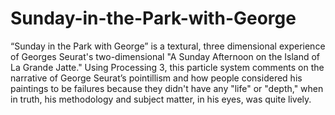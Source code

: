 # Sunday-in-the-Park-with-George

“Sunday in the Park with George” is a textural, three dimensional experience of Georges Seurat's two-dimensional "A Sunday Afternoon on the Island of La Grande Jatte." Using Processing 3, this particle system comments on the narrative of George Seurat’s pointillism and how people considered his paintings to be failures because they didn't have any "life" or "depth," when in truth, his methodology and subject matter, in his eyes, was quite lively.
